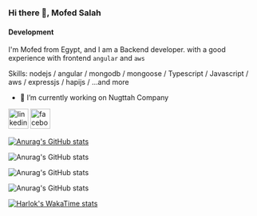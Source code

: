### Hi there 👋, Mofed Salah
#### Development
I'm Mofed from Egypt, and I am a Backend developer. with a good experience with frontend `angular` and `aws`



Skills: nodejs / angular / mongodb / mongoose / Typescript / Javascript / aws / expressjs / hapijs / ...and more

- 🔭 I’m currently working on Nugttah Company 


[<img src='https://cdn.jsdelivr.net/npm/simple-icons@3.0.1/icons/linkedin.svg' alt='linkedin' height='40'>](https://www.linkedin.com/in/www.linkedin.com/in/mofed-salah-hana/)  [<img src='https://cdn.jsdelivr.net/npm/simple-icons@3.0.1/icons/facebook.svg' alt='facebook' height='40'>](https://www.facebook.com/https://www.facebook.com/mofed)  

[![Anurag's GitHub stats](https://github-readme-stats.vercel.app/api?username=mofed14)](https://github.com/anuraghazra/github-readme-stats)

![Anurag's GitHub stats](https://github-readme-stats.vercel.app/api?username=mofed14&hide=contribs,prs)

![Anurag's GitHub stats](https://github-readme-stats.vercel.app/api?username=mofed14&show_icons=true)

![Anurag's GitHub stats](https://github-readme-stats.vercel.app/api?username=mofed14&show_icons=true&theme=radical)

[![Harlok's WakaTime stats](https://github-readme-stats.vercel.app/api/wakatime?username=mofed14)](https://github.com/anuraghazra/github-readme-stats)


